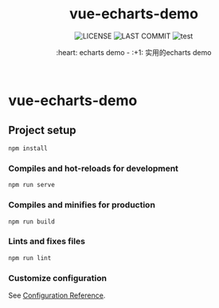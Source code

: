 <div align="center">
  <h1>vue-echarts-demo</h1>
  
  <p>
    <img src="https://badgen.net/github/license/Ritusan/vue-echarts-demo" alt="LICENSE" />
    <img src="https://badgen.net/github/last-commit/Ritusan/vue-echarts-demo?label=last%20update" alt="LAST COMMIT" />
    <img src="https://badgen.net/github/commits/Ritusan/vue-echarts-demo" alt="test" />
  </p>
  
  <p>:heart: echarts demo - :+1: 实用的echarts demo</p>
  <p><i></i></p>
</div>

<br />

# vue-echarts-demo

## Project setup
```
npm install
```

### Compiles and hot-reloads for development
```
npm run serve
```

### Compiles and minifies for production
```
npm run build
```

### Lints and fixes files
```
npm run lint
```

### Customize configuration
See [Configuration Reference](https://cli.vuejs.org/config/).
